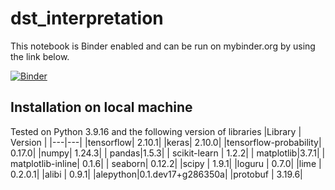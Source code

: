 # dst_interpretation
This notebook is Binder enabled and can be run on mybinder.org by using the link below.

[![Binder](https://mybinder.org/badge_logo.svg)](https://mybinder.org/v2/gh/rohansun/dst_interpretation/HEAD)

## Installation on local machine

Tested on Python 3.9.16 and the following version of libraries
|Library | Version   | 
|---|---|
|tensorflow| 2.10.1|
|keras| 2.10.0| 
|tensorflow-probability| 0.17.0|
|numpy| 1.24.3|
| pandas|1.5.3| 
| scikit-learn | 1.2.2|
| matplotlib|3.7.1|
| matplotlib-inline| 0.1.6|
| seaborn| 0.12.2|
|scipy | 1.9.1|
|loguru | 0.7.0|
|lime | 0.2.0.1|
|alibi | 0.9.1|
|alepython|0.1.dev17+g286350a|
|protobuf | 3.19.6|
